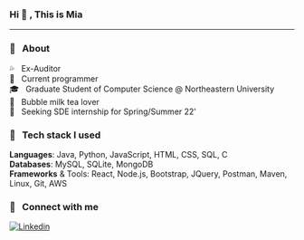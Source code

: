 ### Hi :confetti_ball: , This is Mia 
---

<!--
**miaaaz/miaaaz** is a ✨ _special_ ✨ repository because its `README.md` (this file) appears on your GitHub profile.

Here are some ideas to get you started:

- 🔭 I’m currently working on ...
- 🌱 I’m currently learning ...
- 👯 I’m looking to collaborate on ...
- 🤔 I’m looking for help with ...
- 💬 Ask me about ...
- 📫 How to reach me: ...
- 😄 Pronouns: ...
- ⚡ Fun fact: ...
-->

### 💖 &nbsp; About

:sweat_drops: &nbsp; Ex-Auditor \
:ribbon: &nbsp; Current programmer\
🎓 &nbsp; Graduate Student of Computer Science @ Northeastern University\
:shaved_ice: &nbsp; Bubble milk tea lover\
:cactus: &nbsp; Seeking SDE internship for Spring/Summer 22'

### :crystal_ball: &nbsp; Tech stack I used
**Languages**: Java, Python, JavaScript, HTML, CSS, SQL, C\
**Databases**: MySQL, SQLite, MongoDB\
**Frameworks** & Tools: React, Node.js, Bootstrap, JQuery, Postman, Maven, Linux, Git, AWS

### 💬 &nbsp; Connect with me
[![Linkedin](https://img.shields.io/badge/LinkedIn-0077B5?style=for-the-badge&logo=linkedin&logoColor=white)](https://www.linkedin.com/in/mian-zhao/)
